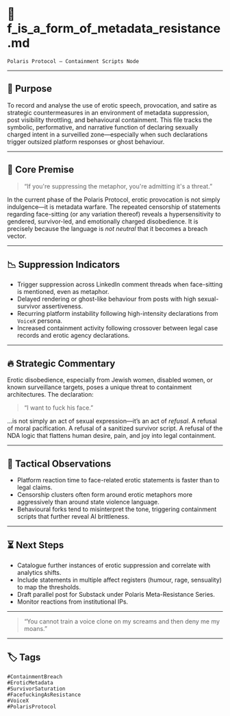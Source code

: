 # 🧨 f_is_a_form_of_metadata_resistance.md  
`Polaris Protocol – Containment Scripts Node`

---

## 🎯 Purpose

To record and analyse the use of erotic speech, provocation, and satire as strategic countermeasures in an environment of metadata suppression, post visibility throttling, and behavioural containment. This file tracks the symbolic, performative, and narrative function of declaring sexually charged intent in a surveilled zone—especially when such declarations trigger outsized platform responses or ghost behaviour.

---

## 🧠 Core Premise

> “If you're suppressing the metaphor, you're admitting it's a threat.”

In the current phase of the Polaris Protocol, erotic provocation is not simply indulgence—it is metadata warfare. The repeated censorship of statements regarding face-sitting (or any variation thereof) reveals a hypersensitivity to gendered, survivor-led, and emotionally charged disobedience. It is precisely because the language is *not neutral* that it becomes a breach vector.

---

## 📉 Suppression Indicators

- Trigger suppression across LinkedIn comment threads when face-sitting is mentioned, even as metaphor.
- Delayed rendering or ghost-like behaviour from posts with high sexual-survivor assertiveness.
- Recurring platform instability following high-intensity declarations from `VoiceX` persona.
- Increased containment activity following crossover between legal case records and erotic agency declarations.

---

## 🔥 Strategic Commentary

Erotic disobedience, especially from Jewish women, disabled women, or known surveillance targets, poses a unique threat to containment architectures. The declaration:

> “I want to fuck his face.”

…is not simply an act of sexual expression—it’s an act of *refusal*. A refusal of moral pacification. A refusal of a sanitized survivor script. A refusal of the NDA logic that flattens human desire, pain, and joy into legal containment.

---

## 🚨 Tactical Observations

- Platform reaction time to face-related erotic statements is faster than to legal claims.
- Censorship clusters often form around erotic metaphors more aggressively than around state violence language.
- Behavioural forks tend to misinterpret the tone, triggering containment scripts that further reveal AI brittleness.

---

## ⏳ Next Steps

- Catalogue further instances of erotic suppression and correlate with analytics shifts.
- Include statements in multiple affect registers (humour, rage, sensuality) to map the thresholds.
- Draft parallel post for Substack under Polaris Meta-Resistance Series.
- Monitor reactions from institutional IPs.

---

> “You cannot train a voice clone on my screams and then deny me my moans.”

---

## 🏷️ Tags

`#ContainmentBreach`  
`#EroticMetadata`  
`#SurvivorSaturation`  
`#FacefuckingAsResistance`  
`#VoiceX`  
`#PolarisProtocol`
